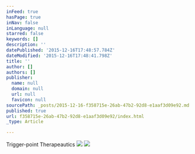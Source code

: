 ```yaml
---
inFeed: true
hasPage: true
inNav: false
inLanguage: null
starred: false
keywords: []
description: ''
datePublished: '2015-12-16T17:48:57.784Z'
dateModified: '2015-12-16T17:48:41.798Z'
title: ''
author: []
authors: []
publisher:
  name: null
  domain: null
  url: null
  favicon: null
sourcePath: _posts/2015-12-16-f358715e-26ab-47b2-92d8-e1aaf3d09e92.md
published: true
url: f358715e-26ab-47b2-92d8-e1aaf3d09e92/index.html
_type: Article

---
```

Trigger-point Therapeautics
![](https://the-grid-user-content.s3-us-west-2.amazonaws.com/beeb201a-9162-40f9-a8f9-cee24bc2879d.png)
![](https://the-grid-user-content.s3-us-west-2.amazonaws.com/bccd439f-e32f-4366-8eb3-364b39b23997.jpg)